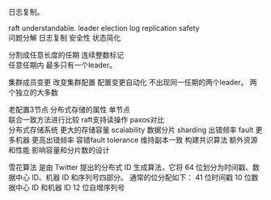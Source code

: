 日志复制。

raft understandable. 
leader election 
log replication 
safety  
问题分解 
日志复制 安全性 状态简化

分割成任意长度的任期 
连续整数标记  
任意任期内 最多只有一个leader。

集群成员变更 
改变集群配置 配置变更自动化 
不出现同一任期的两个leader。
两个独立的大多数 

老配置3节点 
分布式存储的属性 
单节点  
联合一致方法进行比较 
raft支持读操作 
paxos对比  
分布式存储系统 更大的存储容量 
scalability 
数据分片 sharding
出错频率 fault
更多机器 更高出错频率
容错fault tolerance 
维持副本一致 构建共识算法 
额外资源和性能 影响容量和分片数的设计 

雪花算法 是由 Twitter 提出的分布式 ID 生成算法，它将 64 位划分为时间戳、数据中心 ID、机器 ID 和序列号四部分。
通常的位分配如下：
41 位时间戳
10 位数据中心 ID 和机器 ID
12 位自增序列号
